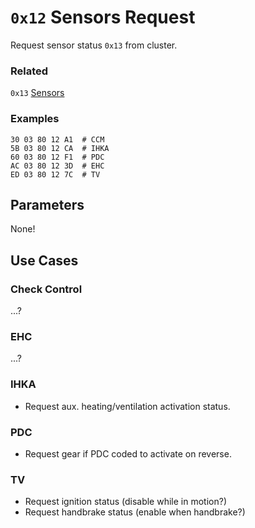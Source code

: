 # `0x12` Sensors Request

Request sensor status `0x13` from cluster.

### Related

`0x13` [Sensors](13.md)

### Examples

    30 03 80 12 A1  # CCM
    5B 03 80 12 CA  # IHKA
    60 03 80 12 F1  # PDC
    AC 03 80 12 3D  # EHC
    ED 03 80 12 7C  # TV
    
## Parameters

None!

## Use Cases

### Check Control

...?

### EHC

...?

### IHKA

- Request aux. heating/ventilation activation status.

### PDC

- Request gear if PDC coded to activate on reverse.

### TV

- Request ignition status (disable while in motion?)
- Request handbrake status (enable when handbrake?)